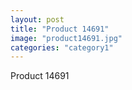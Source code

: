 ```yaml
---
layout: post
title: "Product 14691"
image: "product14691.jpg"
categories: "category1"
---
```

Product 14691
